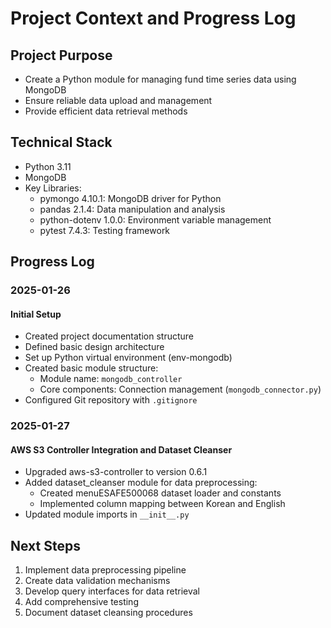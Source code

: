 # Project Context and Progress Log

## Project Purpose
- Create a Python module for managing fund time series data using MongoDB
- Ensure reliable data upload and management
- Provide efficient data retrieval methods

## Technical Stack
- Python 3.11
- MongoDB
- Key Libraries:
  - pymongo 4.10.1: MongoDB driver for Python
  - pandas 2.1.4: Data manipulation and analysis
  - python-dotenv 1.0.0: Environment variable management
  - pytest 7.4.3: Testing framework

## Progress Log

### 2025-01-26
#### Initial Setup
- Created project documentation structure
- Defined basic design architecture
- Set up Python virtual environment (env-mongodb)
- Created basic module structure:
  - Module name: `mongodb_controller`
  - Core components: Connection management (`mongodb_connector.py`)
- Configured Git repository with `.gitignore`

### 2025-01-27
#### AWS S3 Controller Integration and Dataset Cleanser
- Upgraded aws-s3-controller to version 0.6.1
- Added dataset_cleanser module for data preprocessing:
  - Created menuESAFE500068 dataset loader and constants
  - Implemented column mapping between Korean and English
- Updated module imports in `__init__.py`

## Next Steps
1. Implement data preprocessing pipeline
2. Create data validation mechanisms
3. Develop query interfaces for data retrieval
4. Add comprehensive testing
5. Document dataset cleansing procedures
